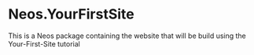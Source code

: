 # Neos.YourFirstSite
This is a Neos package containing the website that will be build using the Your-First-Site tutorial
